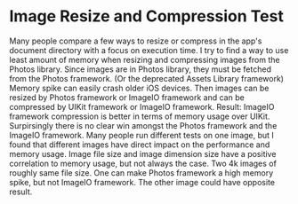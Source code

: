 # Image Resize and Compression Test
Many people compare a few ways to resize or compress in the app's document directory with a focus on execution time.
I try to find a way to use least amount of memory when resizing and compressing images from the Photos library.
Since images are in Photos library, they must be fetched from the Photos framework. (Or the deprecated Assets Library framework)
Memory spike can easily crash older iOS devices.
Then images can be resized by Photos framework or ImageIO framework and can be compressed by UIKit framework or ImageIO framework.
Result:
ImageIO framework compression is better in terms of memory usage over UIKit.
Surpirsingly there is no clear win amongst the Photos framework and the ImageIO framework.
Many people run different tests on one image, but I found that different images have direct impact on the performance and memory usage.
Image file size and image dimension size have a positive correlation to memory usage, but not always the case.
Two 4k images of roughly same file size. One can make Photos framework a high memory spike, but not ImageIO framework. The other image could have opposite result.
